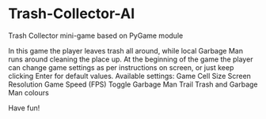 # Trash-Collector-AI
Trash Collector mini-game based on PyGame module

In this game the player leaves trash all around, while local Garbage Man runs around cleaning the place up. 
At the beginning of the game the player can change game settings as per instructions on screen, or just keep clicking Enter for default values.
Available settings:
  Game Cell Size
  Screen Resolution
  Game Speed (FPS)
  Toggle Garbage Man Trail
  Trash and Garbage Man colours
  
Have fun!
